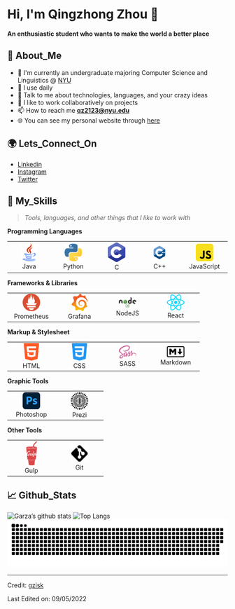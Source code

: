 # Hi, I'm Qingzhong Zhou 👋
**An enthusiastic student who wants to make the world a better place**
## 🤵 About_Me

- 🌱 I'm currently an undergraduate majoring Computer Science and Linguistics @ [NYU](https://www.nyu.edu) 
- 🤔 I use daily 
- 💬 Talk to me about technologies, languages, and your crazy ideas
- 👯 I like to work collaboratively on projects
- 📫 How to reach me **qz2123@nyu.edu**
- 🌐 You can see my personal website through [here](https://www.garzazhou.com)

## 🌍 Lets_Connect_On


- [Linkedin ](https://www.linkedin.com/in/gzzz)
- [Instagram ](https://www.instagram.com/garzazhou/)
- [Twitter](https://twitter.com/garza_zhou)
## 🚀 My_Skills

> _Tools, languages, and other things that I like to work with_

**Programming Languages**

<table>
  <tr>
	<td align="center" width="96">
      <a>
        <img src="https://raw.githubusercontent.com/gzisk/gzisk/master/image/java.svg" width="40"/>
      </a>
      <br>Java
    </td>
        <td align="center" width="96">
      <a>
        <img src="https://raw.githubusercontent.com/gzisk/gzisk/master/image/python.svg" width="40"/>
      </a>
      <br>Python
    </td>
    <td align="center" width="96">
      <a>
        <img src="https://raw.githubusercontent.com/gzisk/gzisk/master/image/c.svg" width="40"/>
      </a>
      <br>C
    </td>
    <td align="center" width="96">
      <a>
        <img src="https://raw.githubusercontent.com/gzisk/gzisk/master/image/cplusplus.svg" width="40"/>
      </a>
      <br>C++
    </td>
	<td align="center" width="96">
      <a>
        <img src="https://raw.githubusercontent.com/gzisk/gzisk/master/image/js.svg" width="40"/>
      </a>
      <br>JavaScript
    </td>

  </tr>
</table>

**Frameworks & Libraries**

<table>
  <tr>
	<td align="center" width="96">
      <a>
        <img src="https://raw.githubusercontent.com/gzisk/gzisk/master/image/prometheus.svg" width="40"/>
      </a>
      <br> Prometheus
    </td>
	<td align="center" width="96">
      <a>
        <img src="https://raw.githubusercontent.com/gzisk/gzisk/master/image/grafana.svg" width="40"/>
      </a>
      <br> Grafana
    </td>
    <td align="center" width="96">
      <a>
        <img src="https://raw.githubusercontent.com/gzisk/gzisk/master/image/nodejs.svg" width="40"/>
      </a>
      <br> NodeJS
    </td>
    <td align="center" width="96">
      <a>
        <img src="https://raw.githubusercontent.com/gzisk/gzisk/master/image/react.svg" width="40"/>
      </a>
      <br>React
    </td>
    
  </tr>
</table>

**Markup & Stylesheet**

<table>
  <tr>
    <td align="center" width="96">
      <a>
        <img src="https://raw.githubusercontent.com/gzisk/gzisk/master/image/html.svg" width="40"/>
      </a>
      <br>HTML
    </td>
    <td align="center" width="96">
      <a>
        <img src="https://raw.githubusercontent.com/gzisk/gzisk/master/image/css.svg" width="40"/>
      </a>
      <br>CSS
    </td>
    <td align="center" width="96">
      <a>
        <img src="https://raw.githubusercontent.com/gzisk/gzisk/master/image/sass.svg" width="40"/>
      </a>
      <br>SASS
    </td>
    <td align="center" width="96">
      <a>
        <img src="https://raw.githubusercontent.com/gzisk/gzisk/master/image/markdown.svg" width="40"/>
      </a>
      <br>Markdown
    </td>
  </tr>
</table>

**Graphic Tools**

<table>
  <tr>
    <td align="center" width="96">
      <a>
        <img src="https://raw.githubusercontent.com/gzisk/gzisk/master/image/photoshop.svg" width="40"/>
      </a>
      <br>Photoshop
    </td>
    <td align="center" width="96">
      <a>
        <img src="https://raw.githubusercontent.com/gzisk/gzisk/master/image/prezi.svg" width="40"/>
      </a>
      <br>Prezi
    </td>
      </tr>
</table>

**Other Tools**

<table>
  <tr>
    <td align="center" width="96">
      <a>
        <img src="https://raw.githubusercontent.com/gzisk/gzisk/master/image/gulp.svg" width="25"/>
      </a>
      <br>Gulp
    </td>
    <td align="center" width="96">
      <a>
        <img src="https://raw.githubusercontent.com/gzisk/gzisk/master/image/git.svg" width="40"/>
      </a>
      <br>Git
    </td>
  </tr>
</table>

## 📈 Github_Stats
![Garza’s github stats](https://github-readme-stats.vercel.app/api?username=gzisk&show_icons=true&title_color=19F9D8&icon_color=19F9D8&bg_color=002B36&text_color=FFFFFF)
![Top Langs](https://github-readme-stats.vercel.app/api/top-langs/?username=gzisk&layout=compact&title_color=19F9D8&icon_color=19F9D8&bg_color=002B36&text_color=FFF)
![snake gif](https://github.com/gzisk/gzisk/blob/output/github-contribution-grid-snake.svg)

----
Credit: [gzisk](https://github.com/gzisk)

Last Edited on: 09/05/2022
